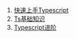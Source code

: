 1. [快速上手Typescript](快速上手Typescript.md)
2. [Ts基础知识](./Typescript2021.10.md)
3. [Typescript进阶](./Typescript进阶)